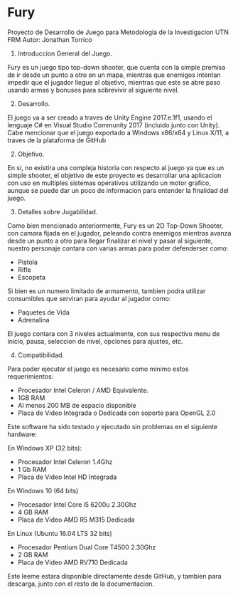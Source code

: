 # Fury
Proyecto de Desarrollo de Juego para Metodologia de la Investigacion UTN FRM
Autor: Jonathan Torrico

1. Introduccion General del Juego.

Fury es un juego tipo top-down shooter, que cuenta con la simple premisa de ir desde un punto a otro en un mapa, mientras que enemigos intentan impedir que el jugador llegue al objetivo, mientras que este se abre paso usando armas y bonuses para sobrevivir al siguiente nivel.

2. Desarrollo.

El juego va a ser creado a traves de Unity Engine 2017.e.1f1, usando el lenguaje C# en Visual Studio Community 2017 (incluido junto con Unity). Cabe mencionar que el juego exportado a Windows x86/x64 y Linux X/11, a traves de la plataforma de GitHub

2. Objetivo.

En si, no existira una compleja historia con respecto al juego ya que es un simple shooter, el objetivo de este proyecto es desarrollar una aplicacion con uso en multiples sistemas operativos utilizando un motor grafico, aunque se puede dar un poco de informacion para entender la finalidad del juego.

3. Detalles sobre Jugabilidad.

Como bien mencionado anteriormente, Fury es un 2D Top-Down Shooter, con camara fijada en el jugador, peleando contra enemigos mientras avanza desde un punto a otro para llegar finalizar el nivel y pasar al siguiente, nuestro personaje contara con varias armas para poder defenderser como:

  - Pistola
  - Rifle
  - Escopeta

Si bien es un numero limitado de armamento, tambien podra utilizar consumibles que serviran para ayudar al jugador como:

  - Paquetes de Vida
  - Adrenalina
  
  El juego contara con 3 niveles actualmente, con sus respectivo menu de inicio, pausa, seleccion de nivel, opciones para ajustes, etc.
  
  4. Compatibilidad.
  
  Para poder ejecutar el juego es necesario como minimo estos requerimientos:
  
  - Procesador Intel Celeron / AMD Equivalente.
  - 1GB RAM
  - Al menos 200 MB de espacio disponible
  - Placa de Video Integrada o Dedicada con soporte para OpenGL 2.0
  
  Este software ha sido testado y ejecutado sin problemas en el siguiente hardware:
  
  En Windows XP (32 bits):
  
  - Procesador Intel Celeron 1.4Ghz
  - 1 Gb RAM
  - Placa de Video Intel HD Integrada
  
  En Windows 10 (64 bits)
  
  - Procesador Intel Core i5 6200u 2.30Ghz
  - 4 GB RAM
  - Placa de Video AMD R5 M315 Dedicada
  
  En Linux (Ubuntu 16.04 LTS 32 bits)

  - Procesador Pentium Dual Core T4500 2.30Ghz
  - 2 GB RAM
  - Placa de Video AMD RV710 Dedicada

  Este leeme estara disponible directamente desde GitHub, y tambien para descarga, junto con el resto de la documentacion.
